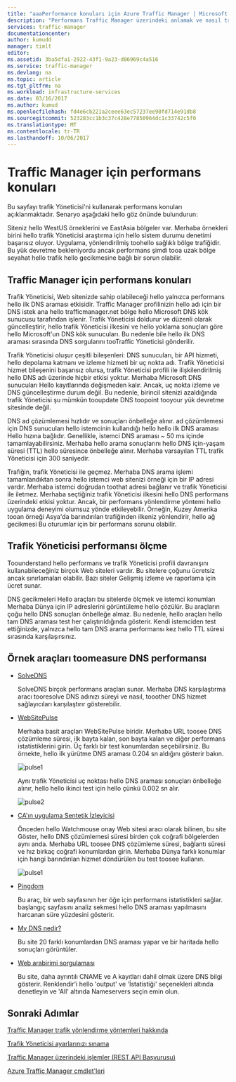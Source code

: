 ```yaml
---
title: "aaaPerformance konuları için Azure Traffic Manager | Microsoft Docs"
description: "Performans Traffic Manager üzerindeki anlamak ve nasıl trafik Yöneticisi'ni kullanırken Web sitenizin tootest performans"
services: traffic-manager
documentationcenter: 
author: kumudd
manager: timlt
editor: 
ms.assetid: 3ba5dfa1-2922-43f1-9a23-d06969c4a516
ms.service: traffic-manager
ms.devlang: na
ms.topic: article
ms.tgt_pltfrm: na
ms.workload: infrastructure-services
ms.date: 03/16/2017
ms.author: kumud
ms.openlocfilehash: fd4e6cb221a2ceee63ec57237ee90fd714e91db8
ms.sourcegitcommit: 523283cc1b3c37c428e77850964dc1c33742c5f0
ms.translationtype: MT
ms.contentlocale: tr-TR
ms.lasthandoff: 10/06/2017
---
```

# <a name="performance-considerations-for-traffic-manager"></a>Traffic Manager için performans konuları

Bu sayfayı trafik Yöneticisi'ni kullanarak performans konuları açıklanmaktadır. Senaryo aşağıdaki hello göz önünde bulundurun:

Siteniz hello WestUS örneklerini ve EastAsia bölgeler var. Merhaba örnekleri birini hello trafik Yöneticisi araştırma için hello sistem durumu denetimi başarısız oluyor. Uygulama, yönlendirilmiş toohello sağlıklı bölge trafiğidir. Bu yük devretme bekleniyordu ancak performans şimdi tooa uzak bölge seyahat hello trafik hello gecikmesine bağlı bir sorun olabilir.

## <a name="performance-considerations-for-traffic-manager"></a>Traffic Manager için performans konuları

Trafik Yöneticisi, Web sitenizde sahip olabileceği hello yalnızca performans hello ilk DNS araması etkisidir. Traffic Manager profilinizin hello adı için bir DNS istek ana hello trafficmanager.net bölge hello Microsoft DNS kök sunucusu tarafından işlenir. Trafik Yöneticisi doldurur ve düzenli olarak güncelleştirir, hello trafik Yöneticisi ilkesini ve hello yoklama sonuçları göre hello Microsoft'un DNS kök sunucuları. Bu nedenle bile hello ilk DNS araması sırasında DNS sorgularını tooTraffic Yöneticisi gönderilir.

Trafik Yöneticisi oluşur çeşitli bileşenleri: DNS sunucuları, bir API hizmeti, hello depolama katmanı ve izleme hizmeti bir uç nokta adı. Trafik Yöneticisi hizmet bileşenini başarısız olursa, trafik Yöneticisi profili ile ilişkilendirilmiş hello DNS adı üzerinde hiçbir etkisi yoktur. Merhaba Microsoft DNS sunucuları Hello kayıtlarında değişmeden kalır. Ancak, uç nokta izleme ve DNS güncelleştirme durum değil. Bu nedenle, birincil sitenizi azaldığında trafik Yöneticisi şu mümkün tooupdate DNS toopoint tooyour yük devretme sitesinde değil.

DNS ad çözümlemesi hızlıdır ve sonuçları önbelleğe alınır. ad çözümlemesi için DNS sunucuları hello istemcinin kullandığı hello hello ilk DNS araması Hello hızına bağlıdır. Genellikle, istemci DNS araması ~ 50 ms içinde tamamlayabilirsiniz. Merhaba hello arama sonuçlarını hello DNS için-yaşam süresi (TTL) hello süresince önbelleğe alınır. Merhaba varsayılan TTL trafik Yöneticisi için 300 saniyedir.

Trafiğin, trafik Yöneticisi ile geçmez. Merhaba DNS arama işlemi tamamlandıktan sonra hello istemci web sitenizi örneği için bir IP adresi vardır. Merhaba istemci doğrudan toothat adresi bağlanır ve trafik Yöneticisi ile iletmez. Merhaba seçtiğiniz trafik Yöneticisi ilkesini hello DNS performans üzerindeki etkisi yoktur. Ancak, bir performans yönlendirme yöntemi hello uygulama deneyimi olumsuz yönde etkileyebilir. Örneğin, Kuzey Amerika tooan örneği Asya'da barındırılan trafiğinden ilkeniz yönlendirir, hello ağ gecikmesi Bu oturumlar için bir performans sorunu olabilir.

## <a name="measuring-traffic-manager-performance"></a>Trafik Yöneticisi performansı ölçme

Toounderstand hello performans ve trafik Yöneticisi profili davranışını kullanabileceğiniz birçok Web siteleri vardır. Bu sitelere çoğunu ücretsiz ancak sınırlamaları olabilir. Bazı siteler Gelişmiş izleme ve raporlama için ücret sunar.

DNS gecikmeleri Hello araçları bu sitelerde ölçmek ve istemci konumları Merhaba Dünya için IP adreslerini görüntüleme hello çözülür. Bu araçların çoğu hello DNS sonuçları önbelleğe almaz. Bu nedenle, hello araçları hello tam DNS araması test her çalıştırıldığında gösterir. Kendi istemciden test ettiğinizde, yalnızca hello tam DNS arama performansı kez hello TTL süresi sırasında karşılaşırsınız.

## <a name="sample-tools-toomeasure-dns-performance"></a>Örnek araçları toomeasure DNS performansı

* [SolveDNS](http://www.solvedns.com/dns-comparison/)

    SolveDNS birçok performans araçları sunar. Merhaba DNS karşılaştırma aracı tooresolve DNS adınızı süreyi ve nasıl, tooother DNS hizmet sağlayıcıları karşılaştırır gösterebilir.

* [WebSitePulse](http://www.websitepulse.com/help/tools.php)

    Merhaba basit araçları WebSitePulse biridir. Merhaba URL toosee DNS çözümleme süresi, ilk bayta kalan, son bayta kalan ve diğer performans istatistiklerini girin. Üç farklı bir test konumlardan seçebilirsiniz. Bu örnekte, hello ilk yürütme DNS araması 0.204 sn aldığını gösterir bakın.

    ![pulse1](./media/traffic-manager-performance-considerations/traffic-manager-web-site-pulse.png)

    Aynı trafik Yöneticisi uç noktası hello DNS araması sonuçları önbelleğe alınır, hello hello ikinci test için hello çünkü 0.002 sn alır.

    ![pulse2](./media/traffic-manager-performance-considerations/traffic-manager-web-site-pulse2.png)

* [CA'ın uygulama Sentetik İzleyicisi](https://asm.ca.com/en/checkit.php)

    Önceden hello Watchmouse onay Web sitesi aracı olarak bilinen, bu site Göster, hello DNS çözümlemesi süresi birden çok coğrafi bölgelerden aynı anda. Merhaba URL toosee DNS çözümleme süresi, bağlantı süresi ve hız birkaç coğrafi konumlardan girin. Merhaba Dünya farklı konumlar için hangi barındırılan hizmet döndürülen bu test toosee kullanın.

    ![pulse1](./media/traffic-manager-performance-considerations/traffic-manager-web-site-watchmouse.png)

* [Pingdom](http://tools.pingdom.com/)

    Bu araç, bir web sayfasının her öğe için performans istatistikleri sağlar. başlangıç sayfasını analiz sekmesi hello DNS araması yapılmasını harcanan süre yüzdesini gösterir.

* [My DNS nedir?](http://www.whatsmydns.net/)

    Bu site 20 farklı konumlardan DNS araması yapar ve bir haritada hello sonuçları görüntüler.

* [Web arabirimi sorgulaması](http://www.digwebinterface.com)

    Bu site, daha ayrıntılı CNAME ve A kayıtları dahil olmak üzere DNS bilgi gösterir. Renklendir'i hello 'output' ve 'İstatistiği' seçenekleri altında denetleyin ve 'All' altında Nameservers seçin emin olun.

## <a name="next-steps"></a>Sonraki Adımlar

[Traffic Manager trafik yönlendirme yöntemleri hakkında](traffic-manager-routing-methods.md)

[Trafik Yöneticisi ayarlarınızı sınama](traffic-manager-testing-settings.md)

[Traffic Manager üzerindeki işlemler (REST API Başvurusu)](http://go.microsoft.com/fwlink/?LinkId=313584)

[Azure Traffic Manager cmdlet'leri](http://go.microsoft.com/fwlink/p/?LinkId=400769)

